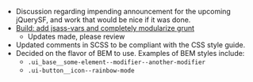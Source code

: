 * Discussion regarding impending announcement for the upcoming jQuerySF, and work that would be nice if it was done.
* [Build: add jsass-vars and completely modularize grunt](https://github.com/jquery/css-chassis/pull/89)
  * Updates made, please review
* Updated comments in SCSS to be compliant with the CSS style guide.
* Decided on the flavor of BEM to use. Examples of BEM styles include:
  * `.ui_base__some-element--modifier--another-modifier`
  * `.ui-button__icon--rainbow-mode`
